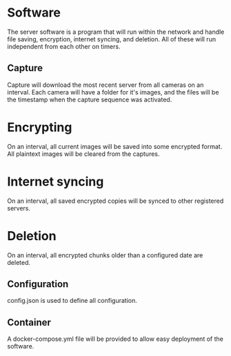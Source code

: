 # Software
The server software is a program that will run within the network and handle file saving, encryption, internet syncing, and deletion. All of these will run independent from each other on timers.

## Capture
Capture will download the most recent server from all cameras on an interval. Each camera will have a folder for it's images, and the files will be the timestamp when the capture sequence was activated.

# Encrypting
On an interval, all current images will be saved into some encrypted format. All plaintext images will be cleared from the captures.

# Internet syncing
On an interval, all saved encrypted copies will be synced to other registered servers.

# Deletion
On an interval, all encrypted chunks older than a configured date are deleted.

## Configuration
config.json is used to define all configuration.

## Container
A docker-compose.yml file will be provided to allow easy deployment of the software.        